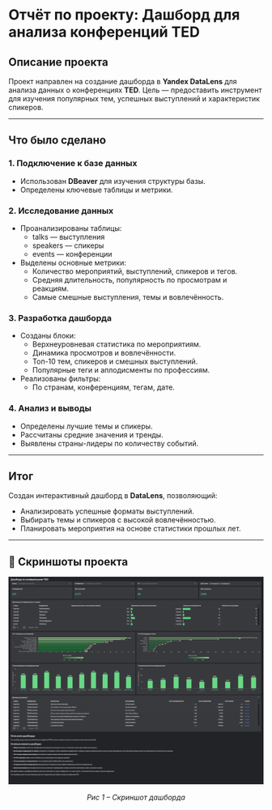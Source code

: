 # Отчёт по проекту: Дашборд для анализа конференций TED

## Описание проекта
Проект направлен на создание дашборда в **Yandex DataLens** для анализа данных о конференциях **TED**. Цель — предоставить инструмент для изучения популярных тем, успешных выступлений и характеристик спикеров.

---

## Что было сделано

### 1. Подключение к базе данных
- Использован **DBeaver** для изучения структуры базы.
- Определены ключевые таблицы и метрики.

### 2. Исследование данных
- Проанализированы таблицы:
  - talks — выступления
  - speakers — спикеры
  - events — конференции
- Выделены основные метрики:
  - Количество мероприятий, выступлений, спикеров и тегов.
  - Средняя длительность, популярность по просмотрам и реакциям.
  - Самые смешные выступления, темы и вовлечённость.

### 3. Разработка дашборда
- Созданы блоки:
  - Верхнеуровневая статистика по мероприятиям.
  - Динамика просмотров и вовлечённости.
  - Топ-10 тем, спикеров и смешных выступлений.
  - Популярные теги и аплодисменты по профессиям.
- Реализованы фильтры:
  - По странам, конференциям, тегам, дате.

### 4. Анализ и выводы
- Определены лучшие темы и спикеры.
- Рассчитаны средние значения и тренды.
- Выявлены страны-лидеры по количеству событий.

---

## Итог
Создан интерактивный дашборд в **DataLens**, позволяющий:
- Анализировать успешные форматы выступлений.
- Выбирать темы и спикеров с высокой вовлечённостью.
- Планировать мероприятия на основе статистики прошлых лет.

---

## 📸 Скриншоты проекта

![alt text](https://github.com/greenvariety/data_analysis_projects/blob/main/Project%2003%20(dashboard)/report/1.png)  
<p align="center"><em>Рис 1 – Скриншот дашборда</em></p>
